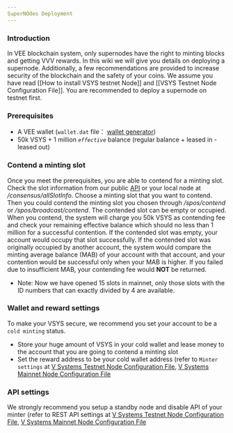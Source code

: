 ```yaml
---
SuperNOdes Deployment
---
```

### Introduction
In VEE blockchain system, only supernodes have the right to minting blocks and getting VVV rewards. In this wiki we will give you details on deploying a supernode. Additionally, a few recommendations are provided to increase security of the blockchain and the safety of your coins. We assume you have read [[How to install VSYS testnet Node]] and [[VSYS Testnet Node Configuration File]]. You are recommended to deploy a supernode on testnet first.
### Prerequisites
* A VEE wallet (`wallet.dat` file： [wallet generator](https://github.com/virtualeconomy/vsys-wallet-generator))
* 50k VSYS + 1 million _`effective`_ balance (regular balance + leased in - leased out)
### Contend a minting slot
Once you meet the prerequisites, you are able to contend for a minting slot. Check the slot information from our public [API](http://3.0.221.137:9922) or your local node at _/consensus/allSlotInfo_. Choose a minting slot that you want to contend. Then you could contend the minting slot you chosen through _/spos/contend_ or _/spos/broadcast/contend_. The contended slot can be empty or occupied. When you contend, the system will charge you 50k VSYS as contending fee and check your remaining effective balance which should no less than 1 million for a successful contention. If the contended slot was empty, your account would occupy that slot successfully. If the contended slot was originally occupied by another account, the system would compare the minting average balance (MAB) of your account with that account, and your contention would  be successful only when your MAB is higher. If you failed due to insufficient MAB, your contending fee would **NOT** be returned. 
* Note: Now we have opened 15 slots in mainnet, only those slots with the ID numbers that can exactly divided by 4 are available.
### Wallet and reward settings
To make your VSYS secure, we recommend you set your account to be a `cold minting` status.
* Store your huge amount of VSYS in your cold wallet and lease money to the account that you are going to contend a minting slot
* Set the reward address to be your cold wallet address (refer to `Minter settings` at [V Systems Testnet Node Configuration File](/testconf), [V Systems Mainnet Node Configuration File](/mainconf)
### API settings
We strongly recommend you setup a standby node and disable API of your minter (refer to REST API settings at [V Systems Testnet Node Configuration File](/testconf), [V Systems Mainnet Node Configuration File](/mainconf)

